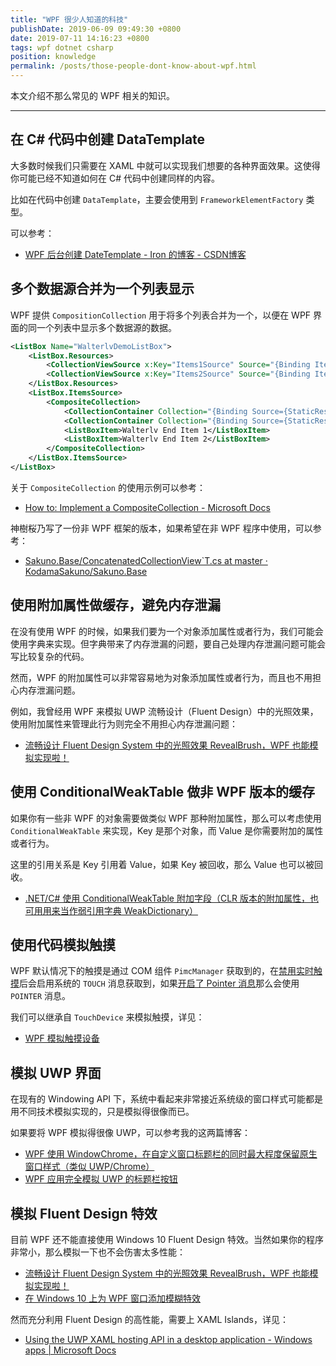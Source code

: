 ```yaml
---
title: "WPF 很少人知道的科技"
publishDate: 2019-06-09 09:49:30 +0800
date: 2019-07-11 14:16:23 +0800
tags: wpf dotnet csharp
position: knowledge
permalink: /posts/those-people-dont-know-about-wpf.html
---
```


本文介绍不那么常见的 WPF 相关的知识。

---

<div id="toc"></div>

## 在 C# 代码中创建 DataTemplate

大多数时候我们只需要在 XAML 中就可以实现我们想要的各种界面效果。这使得你可能已经不知道如何在 C# 代码中创建同样的内容。

比如在代码中创建 `DataTemplate`，主要会使用到 `FrameworkElementFactory` 类型。

可以参考：

- [WPF 后台创建 DateTemplate - Iron 的博客 - CSDN博客](https://blog.csdn.net/Iron_Ye/article/details/83504358)


## 多个数据源合并为一个列表显示

WPF 提供 `CompositionCollection` 用于将多个列表合并为一个，以便在 WPF 界面的同一个列表中显示多个数据源的数据。

```xml
<ListBox Name="WalterlvDemoListBox">
    <ListBox.Resources>
        <CollectionViewSource x:Key="Items1Source" Source="{Binding Items1}"/>
        <CollectionViewSource x:Key="Items2Source" Source="{Binding Items2}"/>
    </ListBox.Resources>
    <ListBox.ItemsSource>
        <CompositeCollection>
            <CollectionContainer Collection="{Binding Source={StaticResource Items1Source}}" />
            <CollectionContainer Collection="{Binding Source={StaticResource Items2Source}}" />
            <ListBoxItem>Walterlv End Item 1</ListBoxItem>
            <ListBoxItem>Walterlv End Item 2</ListBoxItem>
        </CompositeCollection>
    </ListBox.ItemsSource>
</ListBox>
```

关于 `CompositeCollection` 的使用示例可以参考：

- [How to: Implement a CompositeCollection - Microsoft Docs](https://docs.microsoft.com/en-us/dotnet/framework/wpf/data/how-to-implement-a-compositecollection)

神樹桜乃写了一份非 WPF 框架的版本，如果希望在非 WPF 程序中使用，可以参考：

- [Sakuno.Base/ConcatenatedCollectionView`T.cs at master · KodamaSakuno/Sakuno.Base](https://github.com/KodamaSakuno/Sakuno.Base/blob/master/src/Sakuno.Base/Collections/ConcatenatedCollectionView%60T.cs)

## 使用附加属性做缓存，避免内存泄漏

在没有使用 WPF 的时候，如果我们要为一个对象添加属性或者行为，我们可能会使用字典来实现。但字典带来了内存泄漏的问题，要自己处理内存泄漏问题可能会写比较复杂的代码。

然而，WPF 的附加属性可以非常容易地为对象添加属性或者行为，而且也不用担心内存泄漏问题。

例如，我曾经用 WPF 来模拟 UWP 流畅设计（Fluent Design）中的光照效果，使用附加属性来管理此行为则完全不用担心内存泄漏问题：

- [流畅设计 Fluent Design System 中的光照效果 RevealBrush，WPF 也能模拟实现啦！](/post/fluent-design-reveal-brush-in-wpf)

## 使用 ConditionalWeakTable 做非 WPF 版本的缓存

如果你有一些非 WPF 的对象需要做类似 WPF 那种附加属性，那么可以考虑使用 `ConditionalWeakTable` 来实现，Key 是那个对象，而 Value 是你需要附加的属性或者行为。

这里的引用关系是 Key 引用着 Value，如果 Key 被回收，那么 Value 也可以被回收。

- [.NET/C# 使用 ConditionalWeakTable 附加字段（CLR 版本的附加属性，也可用用来当作弱引用字典 WeakDictionary）](/post/conditional-weak-table)

## 使用代码模拟触摸

WPF 默认情况下的触摸是通过 COM 组件 `PimcManager` 获取到的，在[禁用实时触摸](https://blog.lindexi.com/post/wpf-%E7%A6%81%E7%94%A8%E5%AE%9E%E6%97%B6%E8%A7%A6%E6%91%B8)后会启用系统的 `TOUCH` 消息获取到，如果[开启了 Pointer 消息](https://blog.lindexi.com/post/win10-%E6%94%AF%E6%8C%81%E9%BB%98%E8%AE%A4%E6%8A%8A%E8%A7%A6%E6%91%B8%E6%8F%90%E5%8D%87%E9%BC%A0%E6%A0%87%E4%BA%8B%E4%BB%B6-%E6%89%93%E5%BC%80-pointer-%E6%B6%88%E6%81%AF)那么会使用 `POINTER` 消息。

我们可以继承自 `TouchDevice` 来模拟触摸，详见：

- [WPF 模拟触摸设备](https://blog.lindexi.com/post/wpf-%E6%A8%A1%E6%8B%9F%E8%A7%A6%E6%91%B8%E8%AE%BE%E5%A4%87)

## 模拟 UWP 界面

在现有的 Windowing API 下，系统中看起来非常接近系统级的窗口样式可能都是用不同技术模拟实现的，只是模拟得很像而已。

如果要将 WPF 模拟得很像 UWP，可以参考我的这两篇博客：

- [WPF 使用 WindowChrome，在自定义窗口标题栏的同时最大程度保留原生窗口样式（类似 UWP/Chrome）](/post/wpf-simulate-native-window-style-using-window-chrome)
- [WPF 应用完全模拟 UWP 的标题栏按钮](/post/wpf-simulate-native-window-title-bar-buttons)

## 模拟 Fluent Design 特效

目前 WPF 还不能直接使用 Windows 10 Fluent Design 特效。当然如果你的程序非常小，那么模拟一下也不会伤害太多性能：

- [流畅设计 Fluent Design System 中的光照效果 RevealBrush，WPF 也能模拟实现啦！](/post/fluent-design-reveal-brush-in-wpf)
- [在 Windows 10 上为 WPF 窗口添加模糊特效](/post/win10/2017/10/02/wpf-transparent-blur-in-windows-10.html)

然而充分利用 Fluent Design 的高性能，需要上 XAML Islands，详见：

- [Using the UWP XAML hosting API in a desktop application - Windows apps | Microsoft Docs](https://docs.microsoft.com/en-us/windows/apps/desktop/modernize/using-the-xaml-hosting-api)

